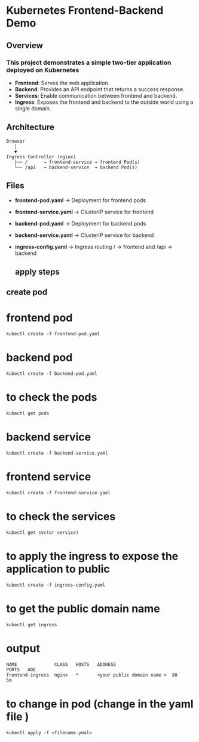 # Kubernetes Frontend-Backend Demo
## Overview
### This project demonstrates a simple two-tier application deployed on Kubernetes
- **Frontend**: Serves the web application.
- **Backend**: Provides an API endpoint that returns a success response.
- **Services**: Enable communication between frontend and backend.
- **Ingress**: Exposes the frontend and backend to the outside world using a single domain.

## Architecture
```
Browser
   │
   ▼
Ingress Controller (nginx)
   ├── /      → frontend-service → frontend Pod(s)
   └── /api   → backend-service  → backend Pod(s)
```
## Files

- **frontend-pod.yaml** → Deployment for frontend pods
- **frontend-service.yaml** → ClusterIP service for frontend
- **backend-pod.yaml** → Deployment for backend pods
- **backend-service.yaml** → ClusterIP service for backend
- **ingress-config.yaml** → Ingress routing / → frontend and /api → backend

  ## apply steps

## create pod

# frontend pod 
```
kubectl create -f frontend-pod.yaml
```
# backend pod 
```
kubectl create -f backend-pod.yaml
```
# to check the pods
```
kubectl get pods
```
# backend service 
```
kubectl create -f backend-service.yaml
```
# frontend service 
```
kubectl create -f frontend-service.yaml
```
# to check the services
```
kubectl get svc(or service)
```
# to apply the ingress to expose the application to public
```
kubectl create -f ingress-config.yaml
```
# to get the public domain name 
```
kubectl get ingress
```
# output
```
NAME              CLASS   HOSTS   ADDRESS                          PORTS   AGE
frontend-ingress  nginx   *       <your public domain name >  80      5m

```
# to change in pod (change in the yaml file )
```
kubectl apply -f <filename.ymal>
```
